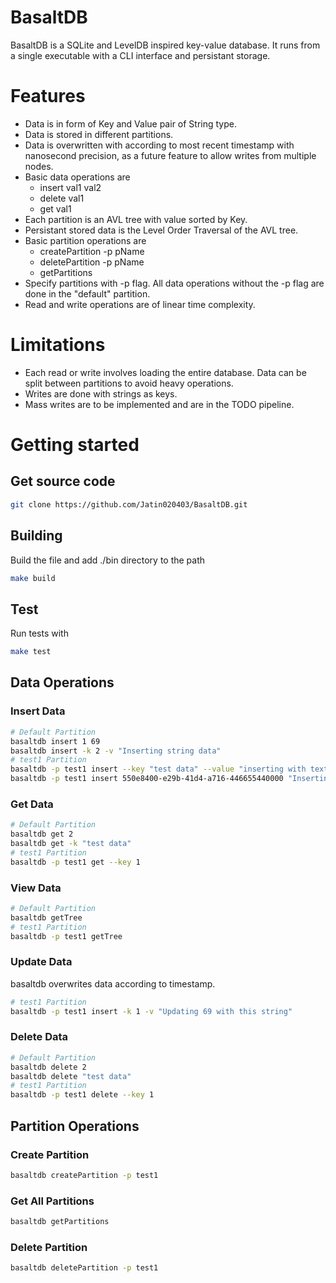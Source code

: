 # BasaltDB

BasaltDB is a SQLite and LevelDB inspired key-value database. It runs from a single executable with a CLI interface and persistant storage.

# Features

  * Data is in form of Key and Value pair of String type.
  * Data is stored in different partitions.
  * Data is overwritten with according to most recent timestamp with nanosecond precision, as a future feature to allow writes from multiple nodes.
  * Basic data operations are 
    * insert val1 val2
    * delete val1
    * get val1
  * Each partition is an AVL tree with value sorted by Key.
  * Persistant stored data is the Level Order Traversal of the AVL tree.
  * Basic partition operations are
    * createPartition -p pName
    * deletePartition -p pName
    * getPartitions
  * Specify partitions with -p flag. All data operations without the -p flag are done in the "default" partition.
  * Read and write operations are of linear time complexity. 

# Limitations

  * Each read or write involves loading the entire database. Data can be split between partitions to avoid heavy operations.
  * Writes are done with strings as keys.
  * Mass writes are to be implemented and are in the TODO pipeline. 

# Getting started 

## Get source code 

```bash
git clone https://github.com/Jatin020403/BasaltDB.git
```

## Building 

Build the file and add ./bin directory to the path
```sh
make build
```

## Test

Run tests with 
```sh
make test
```

## Data Operations

### Insert Data

```sh
# Default Partition
basaltdb insert 1 69                        
basaltdb insert -k 2 -v "Inserting string data"
# test1 Partition
basaltdb -p test1 insert --key "test data" --value "inserting with text data"
basaltdb -p test1 insert 550e8400-e29b-41d4-a716-446655440000 "Inserting with UUID"
```

### Get Data
```sh
# Default Partition
basaltdb get 2 
basaltdb get -k "test data"
# test1 Partition
basaltdb -p test1 get --key 1 
```

### View Data
```sh
# Default Partition
basaltdb getTree
# test1 Partition
basaltdb -p test1 getTree
```

### Update Data
basaltdb overwrites data according to timestamp.

```sh
# test1 Partition
basaltdb -p test1 insert -k 1 -v "Updating 69 with this string"
```

### Delete Data
```sh
# Default Partition
basaltdb delete 2 
basaltdb delete "test data" 
# test1 Partition
basaltdb -p test1 delete --key 1 
```

## Partition Operations

### Create Partition
```sh
basaltdb createPartition -p test1
```

### Get All Partitions
```sh
basaltdb getPartitions
```

### Delete Partition
```sh
basaltdb deletePartition -p test1
```
